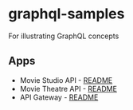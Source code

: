 # graphql-samples

For illustrating GraphQL concepts

## Apps

- Movie Studio API - [README](movie-studio)
- Movie Theatre API - [README](movie-theatre)
- API Gateway - [README](gateway)
